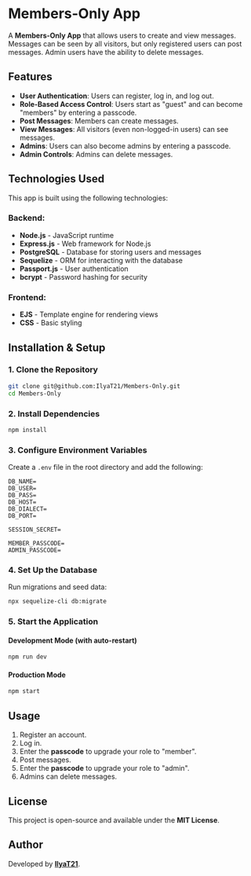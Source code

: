 # Members-Only App

A **Members-Only App** that allows users to create and view messages. Messages can be seen by all visitors, but only registered users can post messages. Admin users have the ability to delete messages.

## Features

- **User Authentication**: Users can register, log in, and log out.
- **Role-Based Access Control**: Users start as "guest" and can become "members" by entering a passcode.
- **Post Messages**: Members can create messages.
- **View Messages**: All visitors (even non-logged-in users) can see messages.
- **Admins**: Users can also become admins by entering a passcode.
- **Admin Controls**: Admins can delete messages.

## Technologies Used

This app is built using the following technologies:

### Backend:

- **Node.js** - JavaScript runtime
- **Express.js** - Web framework for Node.js
- **PostgreSQL** - Database for storing users and messages
- **Sequelize** - ORM for interacting with the database
- **Passport.js** - User authentication
- **bcrypt** - Password hashing for security

### Frontend:

- **EJS** - Template engine for rendering views
- **CSS** - Basic styling

## Installation & Setup

### 1. Clone the Repository

```sh
git clone git@github.com:IlyaT21/Members-Only.git
cd Members-Only
```

### 2. Install Dependencies

```sh
npm install
```

### 3. Configure Environment Variables

Create a `.env` file in the root directory and add the following:

```env
DB_NAME=
DB_USER=
DB_PASS=
DB_HOST=
DB_DIALECT=
DB_PORT=

SESSION_SECRET=

MEMBER_PASSCODE=
ADMIN_PASSCODE=
```

### 4. Set Up the Database

Run migrations and seed data:

```sh
npx sequelize-cli db:migrate
```

### 5. Start the Application

#### Development Mode (with auto-restart)

```sh
npm run dev
```

#### Production Mode

```sh
npm start
```

## Usage

1. Register an account.
2. Log in.
3. Enter the **passcode** to upgrade your role to "member".
4. Post messages.
5. Enter the **passcode** to upgrade your role to "admin".
6. Admins can delete messages.

## License

This project is open-source and available under the **MIT License**.

## Author

Developed by **<a href="https://ilijatoskovic.com/">IlyaT21</a>**.

